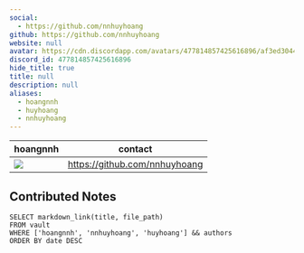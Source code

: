 ```yaml
---
social: 
  - https://github.com/nnhuyhoang
github: https://github.com/nnhuyhoang 
website: null
avatar: https://cdn.discordapp.com/avatars/477814857425616896/af3ed304418f11ff9ba02ab263d7fba9?size=1024
discord_id: 477814857425616896
hide_title: true
title: null
description: null
aliases: 
  - hoangnnh 
  - huyhoang
  - nnhuyhoang
---
```

<div class="profile"/>

|hoangnnh                                                                                                 | contact                      |
| ----------------------------------------------------------------------------------------------------------- | ---------------------------- |
| ![](https://cdn.discordapp.com/avatars/477814857425616896/af3ed304418f11ff9ba02ab263d7fba9?size=1024) |  https://github.com/nnhuyhoang |

## Contributed Notes

```dsql-list
SELECT markdown_link(title, file_path)
FROM vault
WHERE ['hoangnnh', 'nnhuyhoang', 'huyhoang'] && authors
ORDER BY date DESC
```
